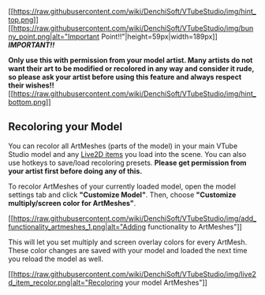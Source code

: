 
[[https://raw.githubusercontent.com/wiki/DenchiSoft/VTubeStudio/img/hint_top.png]]
[[https://raw.githubusercontent.com/wiki/DenchiSoft/VTubeStudio/img/bunny_point.png|alt="Important Point!!"|height=59px|width=189px]]<br/>
**_IMPORTANT!!_**

**Only use this with permission from your model artist. Many artists do not want their art to be modified or recolored in any way and consider it rude, so please ask your artist before using this feature and always respect their wishes!!**
[[https://raw.githubusercontent.com/wiki/DenchiSoft/VTubeStudio/img/hint_bottom.png]]

## Recoloring your Model

You can recolor all ArtMeshes (parts of the model) in your main VTube Studio model and any [Live2D items](https://github.com/DenchiSoft/VTubeStudio/wiki/Live2D-Items) you load into the scene. You can also use hotkeys to save/load recoloring presets. **Please get permission from your artist first before doing any of this.**

To recolor ArtMeshes of your currently loaded model, open the model settings tab and click **"Customize Model"**. Then, choose **"Customize multiply/screen color for ArtMeshes"**.

[[https://raw.githubusercontent.com/wiki/DenchiSoft/VTubeStudio/img/add_functionality_artmeshes_1.png|alt="Adding functionality to ArtMeshes"]]

This will let you set multiply and screen overlay colors for every ArtMesh. These color changes are saved with your model and loaded the next time you reload the model as well.

[[https://raw.githubusercontent.com/wiki/DenchiSoft/VTubeStudio/img/live2d_item_recolor.png|alt="Recoloring your model ArtMeshes"]]


